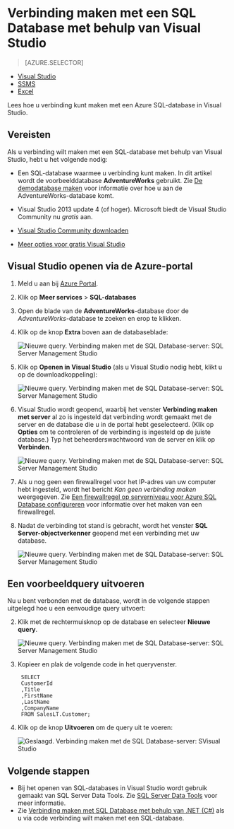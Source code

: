 <properties
    pageTitle="Verbinding maken met SQL Database met een C#-query | Microsoft Azure"
    description="Schrijf een programma in C# om een SQL Database op te vragen en hiermee verbinding te maken. Informatie over IP-adressen, verbindingsreeksen, beveiligde aanmelding en gratis Visual Studio."
    services="sql-database"
    keywords="c#-databasequery, c#-query, verbinding maken met database, SQL C#"
    documentationCenter=""
    authors="stevestein"
    manager="jhubbard"
    editor=""/>

<tags
    ms.service="sql-database"
    ms.workload="data-management"
    ms.tgt_pltfrm="na"
    ms.devlang="dotnet"
    ms.topic="get-started-article"
    ms.date="08/17/2016"
    ms.author="stevestein"/>



# Verbinding maken met een SQL Database met behulp van Visual Studio

> [AZURE.SELECTOR]
- [Visual Studio](sql-database-connect-query.md)
- [SSMS](sql-database-connect-query-ssms.md)
- [Excel](sql-database-connect-excel.md)

Lees hoe u verbinding kunt maken met een Azure SQL-database in Visual Studio. 

## Vereisten


Als u verbinding wilt maken met een SQL-database met behulp van Visual Studio, hebt u het volgende nodig: 


- Een SQL-database waarmee u verbinding kunt maken. In dit artikel wordt de voorbeelddatabase **AdventureWorks** gebruikt. Zie [De demodatabase maken](sql-database-get-started.md) voor informatie over hoe u aan de AdventureWorks-database komt.


- Visual Studio 2013 update 4 (of hoger). Microsoft biedt de Visual Studio Community nu *gratis* aan.
 - [Visual Studio Community downloaden](http://www.visualstudio.com/products/visual-studio-community-vs)
 - [Meer opties voor gratis Visual Studio](http://www.visualstudio.com/products/free-developer-offers-vs.aspx)




## Visual Studio openen via de Azure-portal


1. Meld u aan bij [Azure Portal](https://portal.azure.com/).

2. Klik op **Meer services** > **SQL-databases**
3. Open de blade van de **AdventureWorks**-database door de *AdventureWorks*-database te zoeken en erop te klikken.

6. Klik op de knop **Extra** boven aan de databaseblade:

    ![Nieuwe query. Verbinding maken met de SQL Database-server: SQL Server Management Studio](./media/sql-database-connect-query/tools.png)

7. Klik op **Openen in Visual Studio** (als u Visual Studio nodig hebt, klikt u op de downloadkoppeling):

    ![Nieuwe query. Verbinding maken met de SQL Database-server: SQL Server Management Studio](./media/sql-database-connect-query/open-in-vs.png)


8. Visual Studio wordt geopend, waarbij het venster **Verbinding maken met server** al zo is ingesteld dat verbinding wordt gemaakt met de server en de database die u in de portal hebt geselecteerd.  (Klik op **Opties** om te controleren of de verbinding is ingesteld op de juiste database.) Typ het beheerderswachtwoord van de server en klik op **Verbinden**.


    ![Nieuwe query. Verbinding maken met de SQL Database-server: SQL Server Management Studio](./media/sql-database-connect-query/connect.png)


8. Als u nog geen een firewallregel voor het IP-adres van uw computer hebt ingesteld, wordt het bericht *Kan geen verbinding maken* weergegeven. Zie [Een firewallregel op serverniveau voor Azure SQL Database configureren](sql-database-configure-firewall-settings.md) voor informatie over het maken van een firewallregel.


9. Nadat de verbinding tot stand is gebracht, wordt het venster **SQL Server-objectverkenner** geopend met een verbinding met uw database.

    ![Nieuwe query. Verbinding maken met de SQL Database-server: SQL Server Management Studio](./media/sql-database-connect-query/sql-server-object-explorer.png)


## Een voorbeeldquery uitvoeren

Nu u bent verbonden met de database, wordt in de volgende stappen uitgelegd hoe u een eenvoudige query uitvoert:

2. Klik met de rechtermuisknop op de database en selecteer **Nieuwe query**.

    ![Nieuwe query. Verbinding maken met de SQL Database-server: SQL Server Management Studio](./media/sql-database-connect-query/new-query.png)

3. Kopieer en plak de volgende code in het queryvenster.

        SELECT
        CustomerId
        ,Title
        ,FirstName
        ,LastName
        ,CompanyName
        FROM SalesLT.Customer;

4. Klik op de knop **Uitvoeren** om de query uit te voeren:

    ![Geslaagd. Verbinding maken met de SQL Database-server: SVisual Studio](./media/sql-database-connect-query/run-query.png)

## Volgende stappen

- Bij het openen van SQL-databases in Visual Studio wordt gebruik gemaakt van SQL Server Data Tools. Zie [SQL Server Data Tools](https://msdn.microsoft.com/library/hh272686.aspx) voor meer informatie.
- Zie [Verbinding maken met SQL Database met behulp van .NET (C#)](sql-database-develop-dotnet-simple.md) als u via code verbinding wilt maken met een SQL-database.






<!--HONumber=ago16_HO5-->


